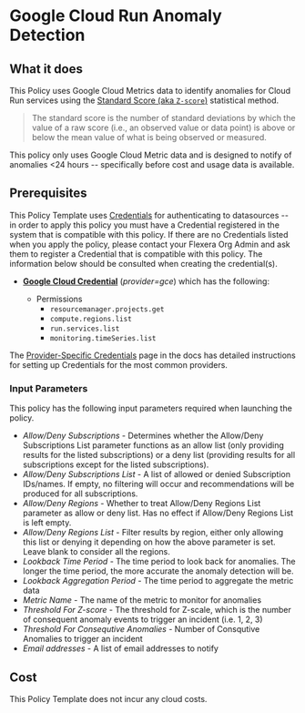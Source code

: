 # Google Cloud Run Anomaly Detection

## What it does

This Policy uses Google Cloud Metrics data to identify anomalies for Cloud Run services using the [Standard Score (aka `Z-score`)](https://en.wikipedia.org/wiki/Standard_score) statistical method.

> The standard score is the number of standard deviations by which the value of a raw score (i.e., an observed value or data point) is above or below the mean value of what is being observed or measured.

This policy only uses Google Cloud Metric data and is designed to notify of anomalies <24 hours -- specifically before cost and usage data is available.

## Prerequisites

This Policy Template uses [Credentials](https://docs.flexera.com/flexera/EN/Automation/ManagingCredentialsExternal.htm) for authenticating to datasources -- in order to apply this policy you must have a Credential registered in the system that is compatible with this policy. If there are no Credentials listed when you apply the policy, please contact your Flexera Org Admin and ask them to register a Credential that is compatible with this policy. The information below should be consulted when creating the credential(s).

- [**Google Cloud Credential**](https://docs.flexera.com/flexera/EN/Automation/ProviderCredentials.htm#automationadmin_4083446696_1121577) (*provider=gce*) which has the following:

  - Permissions
    - `resourcemanager.projects.get`
    - `compute.regions.list`
    - `run.services.list`
    - `monitoring.timeSeries.list`

The [Provider-Specific Credentials](https://docs.flexera.com/flexera/EN/Automation/ProviderCredentials.htm) page in the docs has detailed instructions for setting up Credentials for the most common providers.

### Input Parameters

This policy has the following input parameters required when launching the policy.

- *Allow/Deny Subscriptions* - Determines whether the Allow/Deny Subscriptions List parameter functions as an allow list (only providing results for the listed subscriptions) or a deny list (providing results for all subscriptions except for the listed subscriptions).
- *Allow/Deny Subscriptions List* - A list of allowed or denied Subscription IDs/names. If empty, no filtering will occur and recommendations will be produced for all subscriptions.
- *Allow/Deny Regions* - Whether to treat Allow/Deny Regions List parameter as allow or deny list. Has no effect if Allow/Deny Regions List is left empty.
- *Allow/Deny Regions List* - Filter results by region, either only allowing this list or denying it depending on how the above parameter is set. Leave blank to consider all the regions.
- *Lookback Time Period* - The time period to look back for anomalies. The longer the time period, the more accurate the anomaly detection will be.
- *Lookback Aggregation Period* - The time period to aggregate the metric data
- *Metric Name* - The name of the metric to monitor for anomalies
- *Threshold For Z-score* - The threshold for Z-scale, which is the number of consequent anomaly events to trigger an incident (i.e. 1, 2, 3)
- *Threshold For Consequtive Anomalies* - Number of Consqutive Anomalies to trigger an incident
- *Email addresses* - A list of email addresses to notify

## Cost

This Policy Template does not incur any cloud costs.
